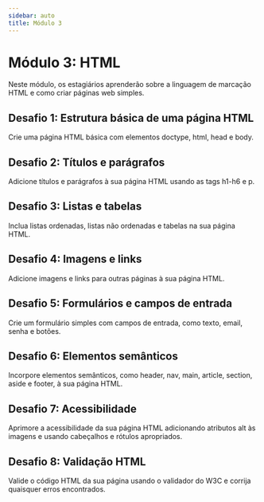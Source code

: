 ```yaml
---
sidebar: auto
title: Módulo 3
---
```


# Módulo 3: HTML

Neste módulo, os estagiários aprenderão sobre a linguagem de marcação HTML e como criar páginas web simples.

## Desafio 1: Estrutura básica de uma página HTML

Crie uma página HTML básica com elementos doctype, html, head e body.

## Desafio 2: Títulos e parágrafos

Adicione títulos e parágrafos à sua página HTML usando as tags h1-h6 e p.

## Desafio 3: Listas e tabelas

Inclua listas ordenadas, listas não ordenadas e tabelas na sua página HTML.

## Desafio 4: Imagens e links

Adicione imagens e links para outras páginas à sua página HTML.

## Desafio 5: Formulários e campos de entrada

Crie um formulário simples com campos de entrada, como texto, email, senha e botões.

## Desafio 6: Elementos semânticos

Incorpore elementos semânticos, como header, nav, main, article, section, aside e footer, à sua página HTML.

## Desafio 7: Acessibilidade

Aprimore a acessibilidade da sua página HTML adicionando atributos alt às imagens e usando cabeçalhos e rótulos apropriados.

## Desafio 8: Validação HTML

Valide o código HTML da sua página usando o validador do W3C e corrija quaisquer erros encontrados.

